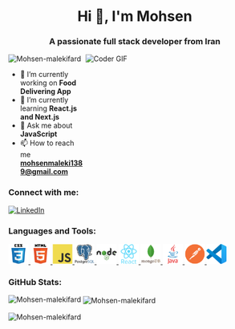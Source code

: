 <h1 align="center">Hi 👋, I'm Mohsen</h1>
<h3 align="center">A passionate full stack developer from Iran</h3>

<img alt="Coder GIF" align="right" height=250 width=350 src="https://media.licdn.com/dms/image/v2/D5612AQGOmwfIE5mlWA/article-cover_image-shrink_720_1280/article-cover_image-shrink_720_1280/0/1674617947228?e=2147483647&v=beta&t=L-J1EFIJzlFXa-2bu5K-SqOT0PXYAaPZgXxnpneoF0U" />


<p align="left"> <img src="https://komarev.com/ghpvc/?username=Mohsen-malekifard&label=Profile%20views&color=0e75b6&style=flat" alt="Mohsen-malekifard" /> </p>

- 🔭 I’m currently working on **Food Delivering App**
- 🌱 I’m currently learning **React.js and Next.js**
- 💬 Ask me about **JavaScript**
- 📫 How to reach me **mohsenmaleki1389@gmail.com**

<h3 align="left">Connect with me:</h3>
<p align="left">
  <a href="https://github.com/Mohsen-malekifard" target="blank">
  <img src="[images/lkdn.svg](https://cdn.jsdelivr.net/gh/devicons/devicon/icons/linkedin/linkedin-original.svg)" alt="LinkedIn" height="30" width="40" />
</a>
</p>

<h3 align="left">Languages and Tools:</h3>
<p align="left"> 
  <a href="https://img.shields.io/badge/JavaScript-323330?style=for-the-badge&logo=javascript&logoColor=F7DF1E" target="_blank" rel="noreferrer"> <img src="https://raw.githubusercontent.com/devicons/devicon/master/icons/css3/css3-original-wordmark.svg" alt="css3" width="40" height="40"/> </a> 
  <a href="https://www.w3.org/html/" target="_blank" rel="noreferrer"> <img src="https://raw.githubusercontent.com/devicons/devicon/master/icons/html5/html5-original-wordmark.svg" alt="html5" width="40" height="40"/> </a> 
  <a href="https://developer.mozilla.org/en-US/docs/Web/JavaScript" target="_blank" rel="noreferrer"> <img src="https://raw.githubusercontent.com/devicons/devicon/master/icons/javascript/javascript-original.svg" alt="javascript" width="40" height="40"/> </a> 
  <a href="https://www.postgresql.com/" target="_blank" rel="noreferrer"> <img src="https://raw.githubusercontent.com/devicons/devicon/master/icons/postgresql/postgresql-original-wordmark.svg" alt="mysql" width="40" height="40"/> </a> 
  <a href="https://www.nodejs.org" target="_blank" rel="noreferrer"> <img src="https://raw.githubusercontent.com/devicons/devicon/master/icons/nodejs/nodejs-original-wordmark.svg" alt="nodejs" width="40" height="40"/> </a> 
  <a href="https://react.com/" target="_blank" rel="noreferrer"> <img src="https://raw.githubusercontent.com/devicons/devicon/master/icons/react/react-original-wordmark.svg" alt="react" width="40" height="40"/> </a> 
  <a href="https://mongodb.com/" target="_blank" rel="noreferrer"> <img src="https://raw.githubusercontent.com/devicons/devicon/master/icons/mongodb/mongodb-original-wordmark.svg" alt="mongodb" width="40" height="40"/> </a> 
  <a href="https://java.com/" target="_blank" rel="noreferrer"> <img src="https://raw.githubusercontent.com/devicons/devicon/master/icons/java/java-original-wordmark.svg" alt="java" width="40" height="40"/> </a> 
  <a href="https://www.postman.com/" target="_blank" rel="noreferrer">
  <img src="https://raw.githubusercontent.com/devicons/devicon/master/icons/postman/postman-original.svg" alt="postman" width="40" height="40"/>
</a>
<a href="https://code.visualstudio.com/" target="_blank" rel="noreferrer">
  <img src="https://raw.githubusercontent.com/devicons/devicon/master/icons/vscode/vscode-original.svg" alt="vscode" width="40" height="40"/>
</a>
  
</p>

<h3 align="left">GitHub Stats:</h3>
<p>
  <img align="left" src="https://github-readme-stats.vercel.app/api/top-langs?username=Mohsen-malekifard&show_icons=true&locale=en&layout=compact" alt="Mohsen-malekifard" />
</p>

<p>&nbsp;<img align="center" src="https://github-readme-stats.vercel.app/api?username=Mohsen-malekifard&show_icons=true&locale=en" alt="Mohsen-malekifard" /></p>

<p><img align="center" src="https://github-readme-streak-stats.herokuapp.com/?user=Mohsen-malekifard&" alt="Mohsen-malekifard" /></p>
